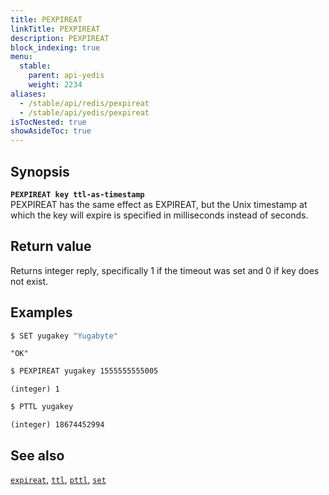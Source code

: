 ```yaml
---
title: PEXPIREAT
linkTitle: PEXPIREAT
description: PEXPIREAT
block_indexing: true
menu:
  stable:
    parent: api-yedis
    weight: 2234
aliases:
  - /stable/api/redis/pexpireat
  - /stable/api/yedis/pexpireat
isTocNested: true
showAsideToc: true
---
```


## Synopsis

<b>`PEXPIREAT key ttl-as-timestamp`</b><br>
PEXPIREAT has the same effect as EXPIREAT, but the Unix timestamp at which the key will expire is specified in milliseconds instead of seconds.

## Return value

Returns integer reply, specifically 1 if the timeout was set and 0 if key does not exist.

## Examples

```sh
$ SET yugakey "Yugabyte"
```

```
"OK"
```

```sh
$ PEXPIREAT yugakey 1555555555005
```

```
(integer) 1
```

```sh
$ PTTL yugakey
```

```
(integer) 18674452994
```

## See also

[`expireat`](../expireat/), [`ttl`](../ttl/), [`pttl`](../pttl/), [`set`](../set/) 
